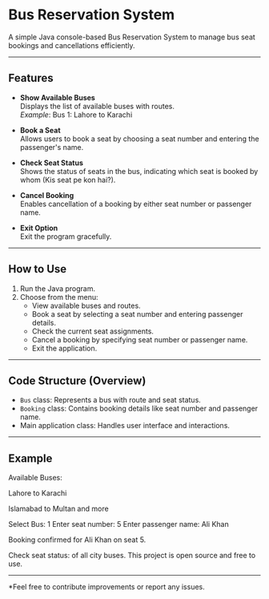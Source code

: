 # Bus Reservation System

A simple Java console-based Bus Reservation System to manage bus seat bookings and cancellations efficiently.

---

## Features

- **Show Available Buses**  
  Displays the list of available buses with routes.  
  _Example_: Bus 1: Lahore to Karachi

- **Book a Seat**  
  Allows users to book a seat by choosing a seat number and entering the passenger's name.

- **Check Seat Status**  
  Shows the status of seats in the bus, indicating which seat is booked by whom (Kis seat pe kon hai?).

- **Cancel Booking**  
  Enables cancellation of a booking by either seat number or passenger name.

- **Exit Option**  
  Exit the program gracefully.

---

## How to Use

1. Run the Java program.
2. Choose from the menu:
   - View available buses and routes.
   - Book a seat by selecting a seat number and entering passenger details.
   - Check the current seat assignments.
   - Cancel a booking by specifying seat number or passenger name.
   - Exit the application.

---

## Code Structure (Overview)

- `Bus` class: Represents a bus with route and seat status.
- `Booking` class: Contains booking details like seat number and passenger name.
- Main application class: Handles user interface and interactions.

---

## Example

Available Buses:

Lahore to Karachi

Islamabad to Multan and more

Select Bus: 1
Enter seat number: 5
Enter passenger name: Ali Khan

Booking confirmed for Ali Khan on seat 5.

Check seat status: of all city buses.
This project is open source and free to use.

---

*Feel free to contribute improvements or report any issues.
